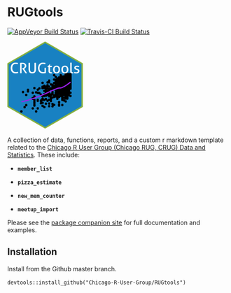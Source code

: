 # RUGtools

[![AppVeyor Build Status](https://ci.appveyor.com/api/projects/status/github/JustinMShea/RUGtools?branch=master&svg=true)](https://ci.appveyor.com/project/JustinMShea/RUGtools) [![Travis-CI Build Status](https://travis-ci.org/JustinMShea/RUGtools.svg?branch=master)](https://travis-ci.org/JustinMShea/RUGtools)

<img src="https://github.com/Chicago-R-User-Group/RUGtools/blob/master/inst/rmarkdown/templates/intro_slides/skeleton/images/CRUGtools.png" height="200" />

A collection of data, functions, reports, and a custom r markdown template related to the [Chicago R User Group (Chicago RUG, CRUG) Data and Statistics](https://www.meetup.com/ChicagoRUG/). These include:

- **`member_list`**

- **`pizza_estimate`**

- **`new_mem_counter`**

- **`meetup_import`**


Please see the [package companion site](https://justinmshea.github.io/RUGtools/) 
for full documentation and examples.

## Installation

Install from the Github master branch.


```
devtools::install_github("Chicago-R-User-Group/RUGtools")
```